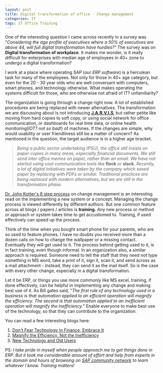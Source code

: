 ```yaml
---
layout: post
title: Digital transformation of office - Change management
categories: IT
tags: IT Office Training
---
```

One of the interesting question I came across recently in a survey was "*Considering the age profile of executives where a 50% of executives are above 44, will full digital transformation have hurdles?*" The survey was on **Digital transformation of workplace**. It makes me wonder, is it really difficult for enterprises with median age of employees in 40+ zone to undergo a digital transformation?

I work at a place where operating SAP (*our ERP software*) is a herculean task for many of the employees. Not only for those in  40+ age category, but even for the 20 - 30 year olds who are well conversant with computers, smart phones, and technology otherwise. What makes operating the systems difficult for those, who are otherwise not afraid of IT? unfamiliarity?  

The organization is going through a change right now. A lot of established procedures are being replaced with newer alternatives. The transformation we are discussing about is not introducing **[J.A.R.V.I.S][jarvis]**, but rather petite like moving from hard copies to soft copy, or using social network for office communication, or dashboards for real time data, or online health monitoring(*IOT? not so bad!*) of machines. If the changes are simple, why would usability or user friendliness still be a matter of concern? As mentioned in the question, the target audience is in a higher age bracket.

>*Being a public sector undertaking (PSU), the office still insists on paper copies in many areas, especially financial documents. We still send inter office memos on paper, rather than an email. We have not started using cool communication tools like* **flock** *or* **slack.** *Recently, a lot of digital initiatives were taken by the company which saved  paper by replacing with PDFs or similar. Traditional practices are being replaced with modern alternatives, but we are still in the transformation phase.*

[Dr. John Kotter's 8 step process][DrJohnKotter] on change management is an interesting read on the implementing a new system or a concept. Managing the change process is viewed differently by different authors. But one common feature across all blogs / papers / articles is **training.** Any new process or method or approach or system takes time to get accustomed to. Training, if used effectively can speed up the process.

Think of the time when you bought smart phone for your parents, who are so used to feature phones. I have no doubts you received more than a dozen calls on how to change the wallpaper or a missing contact. Eventually they will get used to it. The process behind getting used to it, is in fact training, even though informal. In an organization also, a similar approach is required.  Someone need to tell the staff that they need not type something in MS word, take a print of it, sign it, scan it, and send across as a mail attachment - Instead, they can send it as the mail itself. So is the case with every other change, especially in a digital transformation.

Let it be ERP, or things you use more commonly like MS excel, training, if done effectively, can be helpful in implementing any change and making best use of it. As Bill gates said, "*The first rule of any technology used in a business is that automation applied to an efficient operation will magnify the efficiency. The second is that automation applied to an inefficient operation will magnify the inefficiency.*" Enable everyone to make best use of the technology, so that they can contribute to the organization.

You can read a few interesting blogs here:
1. [Don't Fear Technology In Finance, Embrace It](https://www.forbes.com/sites/jeffthomson/2016/12/06/dont-fear-technology-in-finance-embrace-it/#6b3fe26913a6)
2. [Magnify the Efficiency, Not the Inefficiency](http://ixsupport.intelledox.com/news/16/magnify-the-efficiency-not-the-inefficiency.aspx)
3. [New Technology and Old Users](http://peterwrightsblog.com/the-contrarian-view/new-technology-old-users/)

PS: *I take pride in myself when people approach me to get things done in ERP. But it took me considerable amount of effort and help from experts in the domain and hours of browsing on [SAP community network][SAP] to learn whatever I know. Training matters!*

[SAP]:https://wiki.scn.sap.com/wiki/display/WHP
[jarvis]:http://www.wired.co.uk/article/mark-zuckerberg-jarvis-ai
[DrJohnKotter]:https://www.kotterinternational.com/8-steps-process-for-leading-change/
